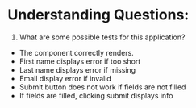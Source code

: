 # Understanding Questions:
1. What are some possible tests for this application?
* The component correctly renders.
* First name displays error if too short
* Last name displays error if missing
* Email display error if invalid
* Submit button does not work if fields are not filled
* If fields are filled, clicking submit displays info